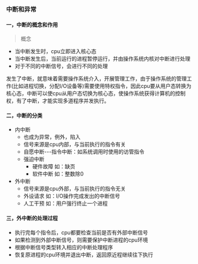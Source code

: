 ### 中断和异常

#### 一，中断的概念和作用

> 概念

- 当中断发生时，cpu立即进入核心态
- 当中断发生后，当前运行的进程暂停运行，并由操作系统内核对中断进行处理
- 对于不同的中断信号，会进行不同的处理

发生了中断，就意味着需要操作系统介入，开展管理工作，由于操作系统的管理工作(比如进程切换，分配I/O设备等)需要使用特权指令，因此cpu要从用户态转换为核心态，中断可以使cpu从用户态切换为核心态，使操作系统获得计算机的控制权，有了中断，才能实现多道程序并发执行。

#### 二，中断的分类

- 内中断
  - 也成为异常，例外，陷入
  - 信号来源是cpu内部，与当前执行的指令有关
  - 自愿中断---指令中断：如系统调用时使用的访管指令
  - 强迫中断
    - 硬件故障 如：缺页
    - 软件中断 如：整数除0
- 外中断
  - 信号来源是cpu外部，与当前执行的指令无关
  - 外设请求 如：I/O操作完成发出的中断信号
  - 人工干预 如：用户强行终止一个进程

#### 三，外中断的处理过程

- 执行完每个指令后，cpu都要检查当前是否有外部中断信号
- 如果检测到外部中断信号，则需要保护中断进程的cpu环境
- 根据中断信号类型转入相应的中断处理程序
- 恢复原进程的cpu环境并退出中断，返回原近程继续往下执行

